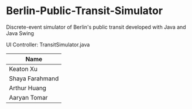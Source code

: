 # Berlin-Public-Transit-Simulator

Discrete-event simulator of Berlin's public transit developed with Java and Java Swing

UI Controller: TransitSimulator.java

| Name |
| ------------- |
| Keaton Xu  | 
| Shaya Farahmand  |
| Arthur Huang |
| Aaryan Tomar |
